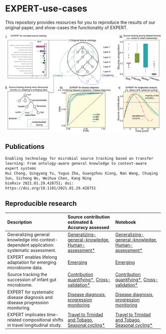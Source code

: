 # EXPERT-use-cases

This repository provides resources for you to reproduce the results of our original paper, and show-cases the functionality of EXPERT.

![](https://github.com/HUST-NingKang-Lab/EXPERT/blob/master/docs/materials/application.png)

## Publications

```
Enabling technology for microbial source tracking based on transfer learning: From ontology-aware general knowledge to context-aware expert systems
Hui Chong, Qingyang Yu, Yuguo Zha, Guangzhou Xiong, Nan Wang, Chuqing Sun, Sicheng Wu, Weihua Chen, Kang Ning
bioRxiv 2021.01.29.428751; doi: https://doi.org/10.1101/2021.01.29.428751
```

## Reproducible research

|Description|Source contribution estimated & Accuracy assessed|Notebook|
|:---|:---|:---|
|Generalizing general knowledge into context-dependent application: systematic assessment.|[Generalizing-general-knowledge](https://github.com/HUST-NingKang-Lab/EXPERT-use-cases/blob/main/repr/Generalizing-general-knowledge/experiments), [Human-assessment*]()|[Generalizing-general-knowledge](https://nbviewer.jupyter.org/github/HUST-NingKang-Lab/EXPERT-use-cases/blob/main/repr/Generalizing-general-knowledge/Generalizing-general-knowledge.ipynb), [Human-assessment*]()|
|EXPERT enables lifelong adaptation for emerging microbiome data.|[Emerging](https://github.com/HUST-NingKang-Lab/EXPERT-use-cases/blob/main/repr/Emerging/experiments)|[Emerging](https://nbviewer.jupyter.org/github/HUST-NingKang-Lab/EXPERT-use-cases/blob/main/repr/Emerging/Emerging.ipynb)|
|Source tracking the succession of infant gut microbiome.|[Contribution quantifying*](), [Cross-validation*]()|[Contribution quantifying*](), [Cross-validation*]()|
|EXPERT for systematic disease diagnosis and disease progression monitoring.|[Disease diagnosis](https://github.com/HUST-NingKang-Lab/EXPERT-use-cases/blob/main/repr/Disease-diagnosis/experiments), [progression monitoring](https://github.com/HUST-NingKang-Lab/EXPERT-use-cases/blob/main/repr/CRC-progression/experiments)|[Disease diagnosis](https://nbviewer.jupyter.org/github/HUST-NingKang-Lab/EXPERT-use-cases/blob/main/repr/Disease-diagnosis/Disease-diagnosis.ipynb), [progression monitoring](https://nbviewer.jupyter.org/github/HUST-NingKang-Lab/EXPERT-use-cases/blob/main/repr/CRC-progression/CRC-progress.ipynb)|
|EXPERT implicates time-related compositional shifts in travel longitudinal study.|[Travel to Trinidad and Tobago](https://github.com/HUST-NingKang-Lab/EXPERT-use-cases/blob/main/repr/Trinidad-and-Tobago/experiments), [Seasonal cycling*](https://github.com/github/HUST-NingKang-Lab/EXPERT-use-cases/blob/main/repr/Seasonal-cycling/experiments)|[Travel to Trinidad and Tobago](https://nbviewer.jupyter.org/github/HUST-NingKang-Lab/EXPERT-use-cases/blob/main/repr/Trinidad-and-Tobago/Trinidad-and-Tobago.ipynb), [Seasonal cycling*](https://nbviewer.jupyter.org/github/HUST-NingKang-Lab/EXPERT-use-cases/blob/main/repr/Seasonal-cycling/Seasonal-cycling.ipynb)|
